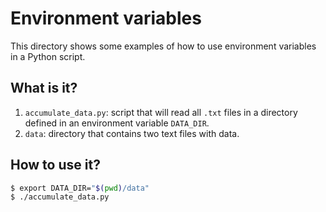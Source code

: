 # Environment variables

This directory shows some examples of how to use environment variables in a Python
script.

## What is it?

1. `accumulate_data.py`: script that will read all `.txt` files in a directory defined
  in an environment variable `DATA_DIR`.
1. `data`: directory that contains two text files with data.

## How to use it?

```bash
$ export DATA_DIR="$(pwd)/data"
$ ./accumulate_data.py
```
